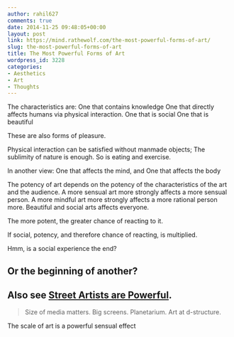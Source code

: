 ```yaml
---
author: rahil627
comments: true
date: 2014-11-25 09:48:05+00:00
layout: post
link: https://mind.rathewolf.com/the-most-powerful-forms-of-art/
slug: the-most-powerful-forms-of-art
title: The Most Powerful Forms of Art
wordpress_id: 3228
categories:
- Aesthetics
- Art
- Thoughts
---
```


The characteristics are:
One that contains knowledge
One that directly affects humans via physical interaction.
One that is social
One that is beautiful

These are also forms of pleasure.

Physical interaction can be satisfied without manmade objects; The sublimity of nature is enough. So is eating and exercise.

In another view:
One that affects the mind, and
One that affects the body

The potency of art depends on the potency of the characteristics of the art and the audience. A more sensual art more strongly affects a more sensual person. A more mindful art more strongly affects a more rational person more. Beautiful and social arts affects everyone.

The more potent, the greater chance of reacting to it.

If social, potency, and therefore chance of reacting, is multiplied.

Hmm, is a social experience the end?

Or the beginning of another?
--

Also see [Street Artists are Powerful](https://mind.rathewolf.com/street-artists-are-powerful).
--



<blockquote>Size of media matters. Big screens. Planetarium. Art at d-structure.</blockquote>



The scale of art is a powerful sensual effect
